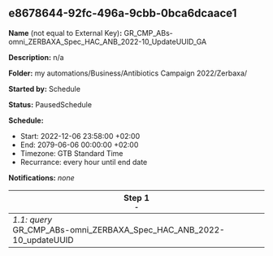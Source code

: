 ## e8678644-92fc-496a-9cbb-0bca6dcaace1

**Name** (not equal to External Key)**:** GR_CMP_ABs-omni_ZERBAXA_Spec_HAC_ANB_2022-10_UpdateUUID_GA

**Description:** n/a

**Folder:** my automations/Business/Antibiotics Campaign 2022/Zerbaxa/

**Started by:** Schedule

**Status:** PausedSchedule

**Schedule:**

* Start: 2022-12-06 23:58:00 +02:00
* End: 2079-06-06 00:00:00 +02:00
* Timezone: GTB Standard Time
* Recurrance: every hour until end date

**Notifications:** _none_


| Step 1<br>_<small>-</small>_ |
| --- |
| _1.1: query_<br>GR_CMP_ABs-omni_ZERBAXA_Spec_HAC_ANB_2022-10_updateUUID |
